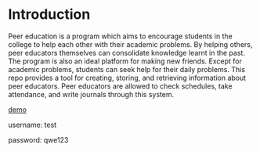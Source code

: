 # Introduction

Peer education is a program which aims to encourage students in the college to help each other with their academic problems. By helping others, peer educators themselves can consolidate knowledge learnt in the past. The program is also an ideal platform for making new friends. Except for academic problems, students can seek help for their daily problems. This repo provides a tool for creating, storing, and retrieving information about peer educators. Peer educators are allowed to check schedules, take attendance, and write journals through this system. 

[demo](https://peered.000webhostapp.com/)

username: test

password: qwe123

